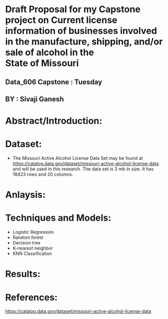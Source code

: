 # Draft Proposal for my Capstone project on Current license information of businesses involved in the manufacture, shipping, and/or sale of alcohol in the State of Missouri

## Data_606 Capstone : Tuesday

## BY : Sivaji Ganesh

# Abstract/Introduction:





# Dataset:
* The Missouri Active Alcohol License Data Set may be found at https://catalog.data.gov/dataset/missouri-active-alcohol-license-data and will be used in this research. The data set is 3 mb in size. It has 18423 rows and 20 columns.





# Anlaysis:

  


# Techniques and Models:
  * Logistic Regression
  * Random forest
  * Decision tree
  * K-nearest neighbor
  * KNN Classification


# Results:



# References:
  https://catalog.data.gov/dataset/missouri-active-alcohol-license-data




